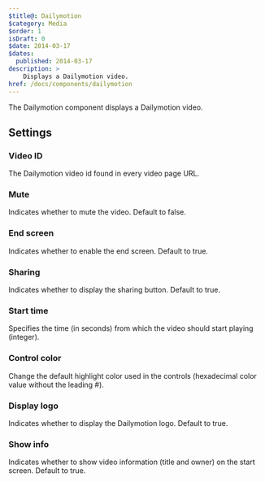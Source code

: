 ```yaml
---
$title@: Dailymotion
$category: Media
$order: 1
isDraft: 0
$date: 2014-03-17
$dates:
  published: 2014-03-17
description: >
    Displays a Dailymotion video.
href: /docs/components/dailymotion
---
```

<p>The Dailymotion component displays a Dailymotion video.</p>

<h2 class="mt4 mb4">Settings</h2>
<h3 class="mb3 mt3">Video ID</h3>
The Dailymotion video id found in every video page URL.
<h3 class="mb3 mt3">Mute</h3>
Indicates whether to mute the video. Default to false.
<h3 class="mb3 mt3">End screen</h3>
Indicates whether to enable the end screen. Default to true.
<h3 class="mb3 mt3">Sharing</h3>
Indicates whether to display the sharing button. Default to true.
<h3 class="mb3 mt3">Start time</h3>
Specifies the time (in seconds) from which the video should start playing (integer).
<h3 class="mb3 mt3">Control color</h3>
Change the default highlight color used in the controls (hexadecimal color value without the leading #).
<h3 class="mb3 mt3">Display logo</h3>
Indicates whether to display the Dailymotion logo. Default to true.
<h3 class="mb3 mt3">Show info</h3>
Indicates whether to show video information (title and owner) on the start screen. Default to true.
